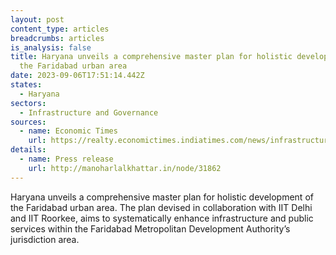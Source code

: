 ```yaml
---
layout: post
content_type: articles
breadcrumbs: articles
is_analysis: false
title: Haryana unveils a comprehensive master plan for holistic development of
  the Faridabad urban area
date: 2023-09-06T17:51:14.442Z
states:
  - Haryana
sectors:
  - Infrastructure and Governance
sources:
  - name: Economic Times
    url: https://realty.economictimes.indiatimes.com/news/infrastructure/haryana-cm-unveils-master-plan-for-holistic-development-of-urban-area-in-faridabad/103328700
details:
  - name: Press release
    url: http://manoharlalkhattar.in/node/31862
---
```

Haryana unveils a comprehensive master plan for holistic development of the Faridabad urban area. The plan devised in collaboration with IIT Delhi and IIT Roorkee, aims to systematically enhance infrastructure and public services within the Faridabad Metropolitan Development Authority’s jurisdiction area.